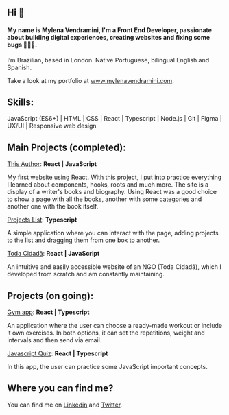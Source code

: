 ## Hi 👋 

#### My name is Mylena Vendramini, I'm a Front End Developer, passionate about building digital experiences, creating websites and fixing some bugs 👩🏻‍💻. 

I’m Brazilian, based in London. Native Portuguese, bilingual English and Spanish.

Take a look at my portfolio at www.mylenavendramini.com. 

## Skills:

JavaScript (ES6+) | HTML | CSS | React | Typescript | Node.js | Git | Figma | UX/UI | Responsive web design

## Main Projects (completed):

[This Author](https://this-author.netlify.app/):
**React | JavaScript**

My first website using React. With this project, I put into practice everything I learned about components, hooks, roots and much more. The site is a display of a writer's books and biography. Using React was a good choice to show a page with all the books, another with some categories and another one with the book itself.

[Projects List](https://github.com/mylenavendramini/Projects-List): 
**Typescript**

A simple application where you can interact with the page, adding projects to the list and dragging them from one box to another.

[Toda Cidadã](https://todacidada.com/): 
**React | JavaScript**

An intuitive and easily accessible website of an NGO (Toda Cidadã), which I developed from scratch and am constantly maintaining.

## Projects (on going):
[Gym app](https://github.com/mylenavendramini/gym-app): **React | Typescript**

An application where the user can choose a ready-made workout or include it own exercises. In both options, it can set the repetitions, weight and intervals and then send via email.

[Javascript Quiz](https://github.com/mylenavendramini/quiz-javascript.git): **React | Typescript**

In this app, the user can practice some JavaScript important concepts.

## Where you can find me?

You can find me on [Linkedin](https://www.linkedin.com/in/mylenavendramini/) and [Twitter](https://twitter.com/mmvendramini). 

<!---
mylenavendramini/mylenavendramini is a ✨ special ✨ repository because its `README.md` (this file) appears on your GitHub profile.
You can click the Preview link to take a look at your changes.
--->
